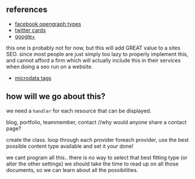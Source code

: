 
## references

- [facebook opengraph types](https://developers.facebook.com/docs/reference/opengraph#object-type)
- [twitter cards](https://dev.twitter.com/cards/types)
- [google+ ](https://developers.google.com/+/web/snippet/?hl=en)

this one is probably not for now, but this will add GREAT value to a sites SEO.
since most people are just simply too lazy to properly implement this, and cannot afford a firm which 
will actually include this in their services when doing a seo run on a website.

- [microdata tags](http://schema.org/docs/gs.html)

## how will we go about this?

we need a `handler` for each resource that can be displayed.

blog, portfolio, teammember, contact
//why would anyone share a contact page?


create the class.
loop through each provider
foreach provider, use the best possible content type available and set it
your done!

we cant program all this.. there is no way to select that best fitting type (or alter the other settings)
we should take the time to read up on all those documents, so we can learn about all the possibilities.




